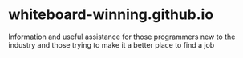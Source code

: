 # whiteboard-winning.github.io
Information and useful assistance for those programmers new to the industry and those trying to make it a better place to find a job
